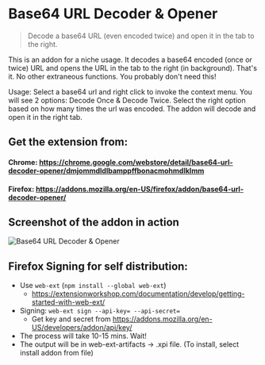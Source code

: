 # Base64 URL Decoder & Opener
> Decode a base64 URL (even encoded twice) and open it in the tab to the right.

This is an addon for a niche usage. It decodes a base64 encoded (once or twice) URL and opens the URL in the tab to the right (in background). That's it. No other extraneous functions. You probably don't need this!

Usage: Select a base64 url and right click to invoke the context menu. You will see 2 options: Decode Once & Decode Twice. Select the right option based on how many times the url was encoded. The addon will decode and open it in the right tab.

## Get the extension from:
#### Chrome: https://chrome.google.com/webstore/detail/base64-url-decoder-opener/dmjommdldlbamppffbonacmohmdlklmm

#### Firefox: https://addons.mozilla.org/en-US/firefox/addon/base64-url-decoder-opener/

## Screenshot of the addon in action
![Base64 URL Decoder & Opener](https://github.com/dvnlgls/Base64UrlDecoder/raw/master/screenshot/contextmenu.jpg)


## Firefox Signing for self distribution:

- Use `web-ext` (`npm install --global web-ext`)
  - https://extensionworkshop.com/documentation/develop/getting-started-with-web-ext/
- Signing: `web-ext sign --api-key= --api-secret=`
  - Get key and secret from https://addons.mozilla.org/en-US/developers/addon/api/key/
- The process will take 10-15 mins. Wait!
- The output will be in web-ext-artifacts -> .xpi file. (To install, select install addon from file)

